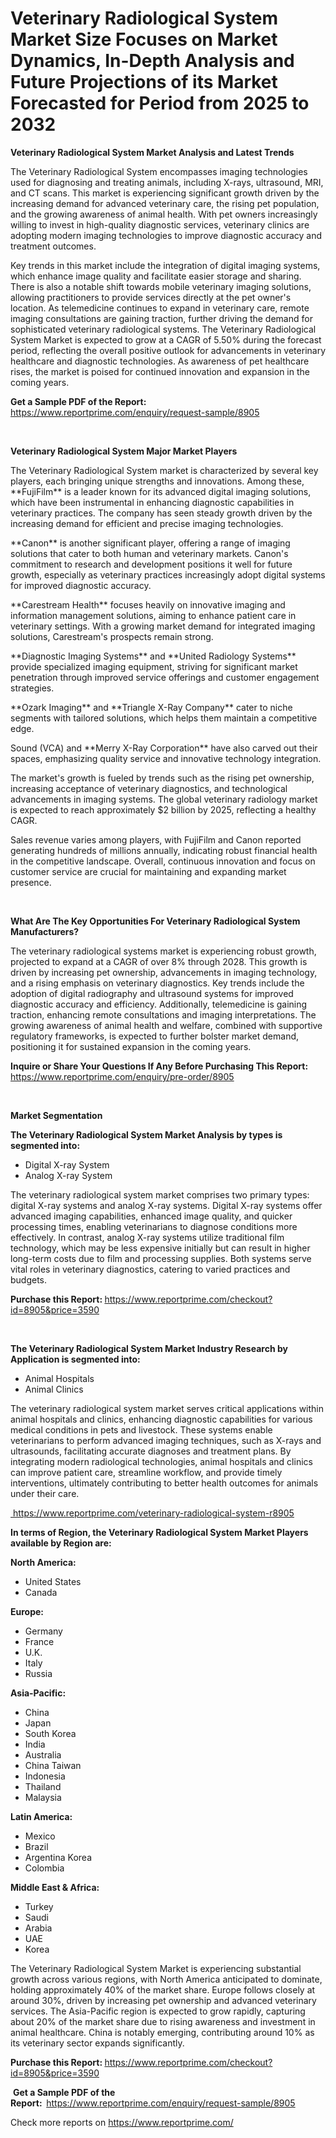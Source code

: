 <p><h1>Veterinary Radiological System Market Size Focuses on Market Dynamics, In-Depth Analysis and Future Projections of its Market Forecasted for Period from 2025 to 2032</h1></p><p><strong>Veterinary Radiological System Market Analysis and Latest Trends</strong></p>
<p><p>The Veterinary Radiological System encompasses imaging technologies used for diagnosing and treating animals, including X-rays, ultrasound, MRI, and CT scans. This market is experiencing significant growth driven by the increasing demand for advanced veterinary care, the rising pet population, and the growing awareness of animal health. With pet owners increasingly willing to invest in high-quality diagnostic services, veterinary clinics are adopting modern imaging technologies to improve diagnostic accuracy and treatment outcomes.</p><p>Key trends in this market include the integration of digital imaging systems, which enhance image quality and facilitate easier storage and sharing. There is also a notable shift towards mobile veterinary imaging solutions, allowing practitioners to provide services directly at the pet owner's location. As telemedicine continues to expand in veterinary care, remote imaging consultations are gaining traction, further driving the demand for sophisticated veterinary radiological systems. The Veterinary Radiological System Market is expected to grow at a CAGR of 5.50% during the forecast period, reflecting the overall positive outlook for advancements in veterinary healthcare and diagnostic technologies. As awareness of pet healthcare rises, the market is poised for continued innovation and expansion in the coming years.</p></p>
<p><strong>Get a Sample PDF of the Report:&nbsp;</strong> <a href="https://www.reportprime.com/enquiry/request-sample/8905?utm_campaign=3268&utm_medium=2&utm_source=Github&utm_content=ia&utm_term=20032025&utm_id=veterinary-radiological-system">https://www.reportprime.com/enquiry/request-sample/8905</a></p>
<p>&nbsp;</p>
<p><strong>Veterinary Radiological System Major Market Players</strong></p>
<p><p>The Veterinary Radiological System market is characterized by several key players, each bringing unique strengths and innovations. Among these, **FujiFilm** is a leader known for its advanced digital imaging solutions, which have been instrumental in enhancing diagnostic capabilities in veterinary practices. The company has seen steady growth driven by the increasing demand for efficient and precise imaging technologies. </p><p>**Canon** is another significant player, offering a range of imaging solutions that cater to both human and veterinary markets. Canon's commitment to research and development positions it well for future growth, especially as veterinary practices increasingly adopt digital systems for improved diagnostic accuracy. </p><p>**Carestream Health** focuses heavily on innovative imaging and information management solutions, aiming to enhance patient care in veterinary settings. With a growing market demand for integrated imaging solutions, Carestream's prospects remain strong.</p><p>**Diagnostic Imaging Systems** and **United Radiology Systems** provide specialized imaging equipment, striving for significant market penetration through improved service offerings and customer engagement strategies.</p><p>**Ozark Imaging** and **Triangle X-Ray Company** cater to niche segments with tailored solutions, which helps them maintain a competitive edge. </p><p>Sound (VCA) and **Merry X-Ray Corporation** have also carved out their spaces, emphasizing quality service and innovative technology integration.</p><p>The market's growth is fueled by trends such as the rising pet ownership, increasing acceptance of veterinary diagnostics, and technological advancements in imaging systems. The global veterinary radiology market is expected to reach approximately $2 billion by 2025, reflecting a healthy CAGR. </p><p>Sales revenue varies among players, with FujiFilm and Canon reported generating hundreds of millions annually, indicating robust financial health in the competitive landscape. Overall, continuous innovation and focus on customer service are crucial for maintaining and expanding market presence.</p></p>
<p>&nbsp;</p>
<p><strong>What Are The Key Opportunities For Veterinary Radiological System Manufacturers?</strong></p>
<p><p>The veterinary radiological systems market is experiencing robust growth, projected to expand at a CAGR of over 8% through 2028. This growth is driven by increasing pet ownership, advancements in imaging technology, and a rising emphasis on veterinary diagnostics. Key trends include the adoption of digital radiography and ultrasound systems for improved diagnostic accuracy and efficiency. Additionally, telemedicine is gaining traction, enhancing remote consultations and imaging interpretations. The growing awareness of animal health and welfare, combined with supportive regulatory frameworks, is expected to further bolster market demand, positioning it for sustained expansion in the coming years.</p></p>
<p><strong>Inquire or Share Your Questions If Any Before Purchasing This Report:</strong> <a href="https://www.reportprime.com/enquiry/pre-order/8905?utm_campaign=3268&utm_medium=2&utm_source=Github&utm_content=ia&utm_term=20032025&utm_id=veterinary-radiological-system">https://www.reportprime.com/enquiry/pre-order/8905</a></p>
<p>&nbsp;</p>
<p><strong>Market Segmentation</strong></p>
<p><strong>The Veterinary Radiological System Market Analysis by types is segmented into:</strong></p>
<p><ul><li>Digital X-ray System</li><li>Analog X-ray System</li></ul></p>
<p><p>The veterinary radiological system market comprises two primary types: digital X-ray systems and analog X-ray systems. Digital X-ray systems offer advanced imaging capabilities, enhanced image quality, and quicker processing times, enabling veterinarians to diagnose conditions more effectively. In contrast, analog X-ray systems utilize traditional film technology, which may be less expensive initially but can result in higher long-term costs due to film and processing supplies. Both systems serve vital roles in veterinary diagnostics, catering to varied practices and budgets.</p></p>
<p><strong>Purchase this Report:&nbsp;</strong><a href="https://www.reportprime.com/checkout?id=8905&price=3590&utm_campaign=3268&utm_medium=2&utm_source=Github&utm_content=ia&utm_term=20032025&utm_id=veterinary-radiological-system">https://www.reportprime.com/checkout?id=8905&price=3590</a></p>
<p>&nbsp;</p>
<p><strong>The Veterinary Radiological System Market Industry Research by Application is segmented into:</strong></p>
<p><ul><li>Animal Hospitals</li><li>Animal Clinics</li></ul></p>
<p><p>The veterinary radiological system market serves critical applications within animal hospitals and clinics, enhancing diagnostic capabilities for various medical conditions in pets and livestock. These systems enable veterinarians to perform advanced imaging techniques, such as X-rays and ultrasounds, facilitating accurate diagnoses and treatment plans. By integrating modern radiological technologies, animal hospitals and clinics can improve patient care, streamline workflow, and provide timely interventions, ultimately contributing to better health outcomes for animals under their care.</p></p>
<p><a href="https://www.reportprime.com/veterinary-radiological-system-r8905?utm_campaign=3268&utm_medium=2&utm_source=Github&utm_content=ia&utm_term=20032025&utm_id=veterinary-radiological-system">&nbsp;https://www.reportprime.com/veterinary-radiological-system-r8905</a></p>
<p><strong>In terms of Region, the Veterinary Radiological System Market Players available by Region are:</strong></p>
<p>
    <p> <strong> North America: </strong>
        <ul>
            <li>United States</li>
            <li>Canada</li>
        </ul>
        </p> 
    <p> <strong> Europe: </strong>
        <ul>
            <li>Germany</li>
            <li>France</li>
            <li>U.K.</li>
            <li>Italy</li>
            <li>Russia</li>
        </ul>
        </p> 
    <p> <strong> Asia-Pacific: </strong>
        <ul>
            <li>China</li>
            <li>Japan</li>
            <li>South Korea</li>
            <li>India</li>
            <li>Australia</li>
            <li>China Taiwan</li>
            <li>Indonesia</li>
            <li>Thailand</li>
            <li>Malaysia</li>
        </ul>
        </p> 
    <p> <strong> Latin America: </strong>
        <ul>
            <li>Mexico</li>
            <li>Brazil</li>
            <li>Argentina Korea</li>
            <li>Colombia</li>
        </ul>
        </p> 
    <p> <strong> Middle East & Africa: </strong>
        <ul>
            <li>Turkey</li>
            <li>Saudi</li>
            <li>Arabia</li>
            <li>UAE</li>
            <li>Korea</li>
        </ul>
    </p>
    </p>
<p><p>The Veterinary Radiological System Market is experiencing substantial growth across various regions, with North America anticipated to dominate, holding approximately 40% of the market share. Europe follows closely at around 30%, driven by increasing pet ownership and advanced veterinary services. The Asia-Pacific region is expected to grow rapidly, capturing about 20% of the market share due to rising awareness and investment in animal healthcare. China is notably emerging, contributing around 10% as its veterinary sector expands significantly.</p></p>
<p><strong>Purchase this Report: </strong><a href="https://www.reportprime.com/checkout?id=8905&price=3590&utm_campaign=3268&utm_medium=2&utm_source=Github&utm_content=ia&utm_term=20032025&utm_id=veterinary-radiological-system">https://www.reportprime.com/checkout?id=8905&price=3590</a></p>
<p>&nbsp;<strong>Get a Sample PDF of the Report:&nbsp;&nbsp;</strong><a href="https://www.reportprime.com/enquiry/request-sample/8905?utm_campaign=3268&utm_medium=2&utm_source=Github&utm_content=ia&utm_term=20032025&utm_id=veterinary-radiological-system">https://www.reportprime.com/enquiry/request-sample/8905</a></p>
<p><strong></strong></p>
<p>Check more reports on <a href="https://www.reportprime.com/?utm_campaign=3268&utm_medium=2&utm_source=Github&utm_content=ia&utm_term=20032025&utm_id=veterinary-radiological-system">https://www.reportprime.com/</a></p>